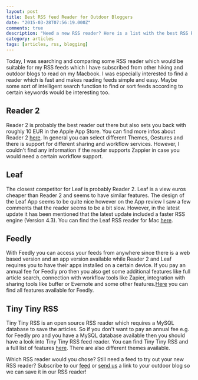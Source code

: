 ```yaml
---
layout: post
title: Best RSS feed Reader for Outdoor Bloggers
date: "2015-03-28T07:56:19.000Z"
comments: true
description: "Need a new RSS reader? Here is a list with the best RSS Reader for Outdoor Bloggers."
category: articles
tags: [articles, rss, blogging]
---
```



Today, I was searching and comparing some RSS reader which would be suitable for my RSS feeds which I have subscribed from other hiking and outdoor blogs to read on my Macbook. I was especially interested to find a reader which is fast and makes reading feeds simple and easy. Maybe some sort of intelligent search function to find or sort feeds according to certain keywords would be interesting too. 

## Reader 2
Reader 2 is probably the best reader out there but also sets you back with roughly 10 EUR in the Apple App Store. You can find more infos about Reader 2 [here](http://reederapp.com/mac/). In general you can select different Themes, Gestures and there is support for different sharing and workflow services. However, I couldn't find any information if the reader supports Zappier in case you would need a certain workflow support. 

## Leaf
The closest competitor for Leaf is probably Reader 2. Leaf is a view euros cheaper than Reader 2 and seems to have similar features. The design of the Leaf App seems to be quite nice however on the App review I saw a few comments that the reader seems to be a bit slow. However, in the latest update it has been mentioned that the latest update included a faster RSS engine (Version 4.3). You can find the Leaf RSS reader for Mac [here](https://itunes.apple.com/us/app/leaf-rss-news-reader/id576338668?mt=12). 

## Feedly
With Feedly you can access your feeds from anywhere since there is a web based version and an app version available while Reader 2 and Leaf requires you to have their apps installed on a certain device. If you pay an annual fee for Feedly pro then you also get some additional features like full article search, connection with workflow tools like Zapier, integration with sharing tools like buffer or Evernote and some other features.[Here](https://feedly.com/i/pro) you can find all features available for Feedly. 

## Tiny Tiny RSS
Tiny Tiny RSS is an open source RSS reader which requires a MySQL database to save the articles. So if you don't want to pay an annual fee e.g. for Feedly pro and you have a MySQL database available then you should have a look into Tiny Tiny RSS feed reader. You can find Tiny Tiny RSS and a full list of features [here](http://tt-rss.org/redmine/projects/tt-rss/wiki). There are also different themes available. 

Which RSS reader would you chose? Still need a feed to try out your new RSS reader? Subscribe to our <a href="http://www.hikeventures.com/atom.xml">feed</a> or <a href="http://www.hikeventures.com/about/#contact">send us</a> a link to your outdoor blog so we can save it in our RSS reader!
